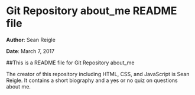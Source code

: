# Git Repository about_me README file

**Author**: Sean Reigle

**Date**: March 7, 2017

##This is a README file for Git Repository about_me

The creator of this repository including HTML, CSS, and JavaScript is Sean Reigle. It contains a short biography and a yes or no quiz on questions about me.

